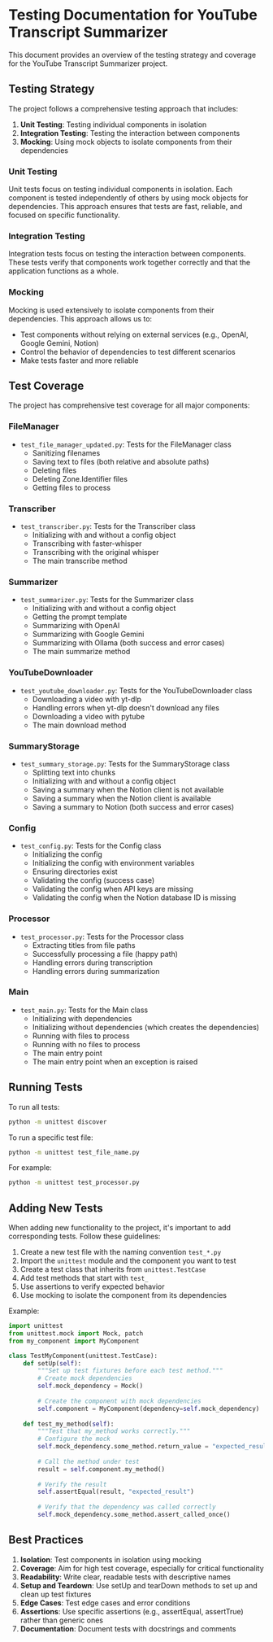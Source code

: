# Testing Documentation for YouTube Transcript Summarizer

This document provides an overview of the testing strategy and coverage for the YouTube Transcript Summarizer project.

## Testing Strategy

The project follows a comprehensive testing approach that includes:

1. **Unit Testing**: Testing individual components in isolation
2. **Integration Testing**: Testing the interaction between components
3. **Mocking**: Using mock objects to isolate components from their dependencies

### Unit Testing

Unit tests focus on testing individual components in isolation. Each component is tested independently of others by using mock objects for dependencies. This approach ensures that tests are fast, reliable, and focused on specific functionality.

### Integration Testing

Integration tests focus on testing the interaction between components. These tests verify that components work together correctly and that the application functions as a whole.

### Mocking

Mocking is used extensively to isolate components from their dependencies. This approach allows us to:

- Test components without relying on external services (e.g., OpenAI, Google Gemini, Notion)
- Control the behavior of dependencies to test different scenarios
- Make tests faster and more reliable

## Test Coverage

The project has comprehensive test coverage for all major components:

### FileManager

- `test_file_manager_updated.py`: Tests for the FileManager class
  - Sanitizing filenames
  - Saving text to files (both relative and absolute paths)
  - Deleting files
  - Deleting Zone.Identifier files
  - Getting files to process

### Transcriber

- `test_transcriber.py`: Tests for the Transcriber class
  - Initializing with and without a config object
  - Transcribing with faster-whisper
  - Transcribing with the original whisper
  - The main transcribe method

### Summarizer

- `test_summarizer.py`: Tests for the Summarizer class
  - Initializing with and without a config object
  - Getting the prompt template
  - Summarizing with OpenAI
  - Summarizing with Google Gemini
  - Summarizing with Ollama (both success and error cases)
  - The main summarize method

### YouTubeDownloader

- `test_youtube_downloader.py`: Tests for the YouTubeDownloader class
  - Downloading a video with yt-dlp
  - Handling errors when yt-dlp doesn't download any files
  - Downloading a video with pytube
  - The main download method

### SummaryStorage

- `test_summary_storage.py`: Tests for the SummaryStorage class
  - Splitting text into chunks
  - Initializing with and without a config object
  - Saving a summary when the Notion client is not available
  - Saving a summary when the Notion client is available
  - Saving a summary to Notion (both success and error cases)

### Config

- `test_config.py`: Tests for the Config class
  - Initializing the config
  - Initializing the config with environment variables
  - Ensuring directories exist
  - Validating the config (success case)
  - Validating the config when API keys are missing
  - Validating the config when the Notion database ID is missing

### Processor

- `test_processor.py`: Tests for the Processor class
  - Extracting titles from file paths
  - Successfully processing a file (happy path)
  - Handling errors during transcription
  - Handling errors during summarization

### Main

- `test_main.py`: Tests for the Main class
  - Initializing with dependencies
  - Initializing without dependencies (which creates the dependencies)
  - Running with files to process
  - Running with no files to process
  - The main entry point
  - The main entry point when an exception is raised

## Running Tests

To run all tests:

```bash
python -m unittest discover
```

To run a specific test file:

```bash
python -m unittest test_file_name.py
```

For example:

```bash
python -m unittest test_processor.py
```

## Adding New Tests

When adding new functionality to the project, it's important to add corresponding tests. Follow these guidelines:

1. Create a new test file with the naming convention `test_*.py`
2. Import the `unittest` module and the component you want to test
3. Create a test class that inherits from `unittest.TestCase`
4. Add test methods that start with `test_`
5. Use assertions to verify expected behavior
6. Use mocking to isolate the component from its dependencies

Example:

```python
import unittest
from unittest.mock import Mock, patch
from my_component import MyComponent

class TestMyComponent(unittest.TestCase):
    def setUp(self):
        """Set up test fixtures before each test method."""
        # Create mock dependencies
        self.mock_dependency = Mock()
        
        # Create the component with mock dependencies
        self.component = MyComponent(dependency=self.mock_dependency)
    
    def test_my_method(self):
        """Test that my_method works correctly."""
        # Configure the mock
        self.mock_dependency.some_method.return_value = "expected_result"
        
        # Call the method under test
        result = self.component.my_method()
        
        # Verify the result
        self.assertEqual(result, "expected_result")
        
        # Verify that the dependency was called correctly
        self.mock_dependency.some_method.assert_called_once()
```

## Best Practices

1. **Isolation**: Test components in isolation using mocking
2. **Coverage**: Aim for high test coverage, especially for critical functionality
3. **Readability**: Write clear, readable tests with descriptive names
4. **Setup and Teardown**: Use setUp and tearDown methods to set up and clean up test fixtures
5. **Edge Cases**: Test edge cases and error conditions
6. **Assertions**: Use specific assertions (e.g., assertEqual, assertTrue) rather than generic ones
7. **Documentation**: Document tests with docstrings and comments